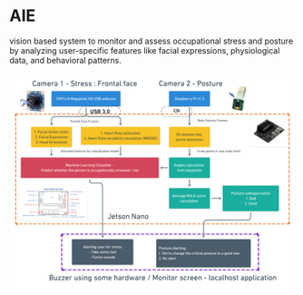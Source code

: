 # AIE
vision based system to monitor and assess occupational stress and posture by analyzing user-specific features like facial expressions, physiological data, and behavioral patterns.

![Screenshot of a comment on a GitHub issue showing an image, added in the Markdown, of an Octocat smiling and raising a tentacle.](https://github.com/s-priyan/AIE/blob/main/Architecture.png)
